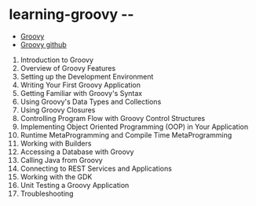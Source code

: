 # learning-groovy --

- [Groovy](https://groovy-lang.org/)
- [Groovy github](https://github.com/apache/groovy)

1. Introduction to Groovy
2. Overview of Groovy Features
3. Setting up the Development Environment
4. Writing Your First Groovy Application
5. Getting Familiar with Groovy's Syntax
6. Using Groovy's Data Types and Collections
7. Using Groovy Closures
8. Controlling Program Flow with Groovy Control Structures
9. Implementing Object Oriented Programming (OOP) in Your Application
10. Runtime MetaProgramming and Compile Time MetaProgramming
11. Working with Builders
12. Accessing a Database with Groovy
13. Calling Java from Groovy
14. Connecting to REST Services and Applications
15. Working with the GDK
16. Unit Testing a Groovy Application
17. Troubleshooting

